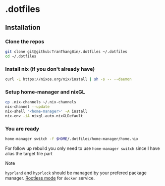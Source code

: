 # .dotfiles

## Installation

### Clone the repos

```bash
git clone git@github:TranThangBin/.dotfiles ~/.dotfiles
cd ~/.dotfiles
```

### Install nix (if you don't already have)

```bash
curl -L https://nixos.org/nix/install | sh -s -- --daemon
```

### Setup home-manager and nixGL

```bash
cp .nix-channels ~/.nix-channels
nix-channel --update
nix-shell '<home-manager>' -A install
nix-env -iA nixgl.auto.nixGLDefault
```

### You are ready

```bash
home-manager switch -f $HOME/.dotfiles/home-manager/home.nix
```

For follow up rebuild you only need to use `home-manager switch` since I have alias the target file part

> [!NOTE]
>
> `hyprland` and `hyprlock` should be managed by your prefered package manager.
> [Rootless mode](https://docs.docker.com/engine/security/rootless) for `docker` service.
